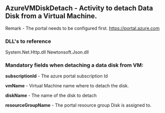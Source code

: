 ## AzureVMDiskDetach - Activity to detach Data Disk from a Virtual Machine.

Remark - The portal needs to be configured first. https://portal.azure.com

### DLL's to reference
System.Net.Http.dll
Newtonsoft.Json.dll


### Mandatory fields when detaching a data disk from VM:

**subscriptionId**		- The azure portal subscription Id

**vmName**				- Virtual Machine name where to detach the disk.

**diskName**			- The name of the disk to detach

**resourceGroupName**   - The portal resource group Disk is assigned to.
